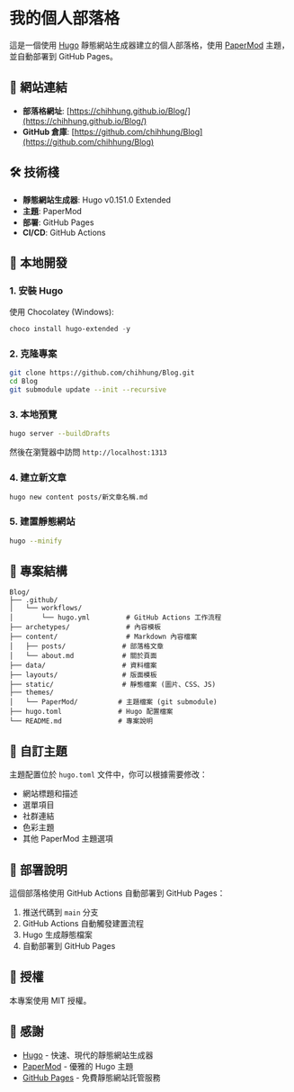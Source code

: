 # 我的個人部落格

這是一個使用 [Hugo](https://gohugo.io/) 靜態網站生成器建立的個人部落格，使用 [PaperMod](https://github.com/adityatelange/hugo-PaperMod) 主題，並自動部署到 GitHub Pages。

## 🚀 網站連結

- **部落格網址**: [https://chihhung.github.io/Blog/](https://chihhung.github.io/Blog/)
- **GitHub 倉庫**: [https://github.com/chihhung/Blog](https://github.com/chihhung/Blog)

## 🛠️ 技術棧

- **靜態網站生成器**: Hugo v0.151.0 Extended
- **主題**: PaperMod
- **部署**: GitHub Pages
- **CI/CD**: GitHub Actions

## 📝 本地開發

### 1. 安裝 Hugo

使用 Chocolatey (Windows):
```powershell
choco install hugo-extended -y
```

### 2. 克隆專案

```bash
git clone https://github.com/chihhung/Blog.git
cd Blog
git submodule update --init --recursive
```

### 3. 本地預覽

```bash
hugo server --buildDrafts
```

然後在瀏覽器中訪問 `http://localhost:1313`

### 4. 建立新文章

```bash
hugo new content posts/新文章名稱.md
```

### 5. 建置靜態網站

```bash
hugo --minify
```

## 📁 專案結構

```
Blog/
├── .github/
│   └── workflows/
│       └── hugo.yml         # GitHub Actions 工作流程
├── archetypes/              # 內容模板
├── content/                 # Markdown 內容檔案
│   ├── posts/              # 部落格文章
│   └── about.md            # 關於頁面
├── data/                   # 資料檔案
├── layouts/                # 版面模板
├── static/                 # 靜態檔案 (圖片、CSS、JS)
├── themes/
│   └── PaperMod/          # 主題檔案 (git submodule)
├── hugo.toml              # Hugo 配置檔案
└── README.md              # 專案說明
```

## 🎨 自訂主題

主題配置位於 `hugo.toml` 文件中，你可以根據需要修改：

- 網站標題和描述
- 選單項目
- 社群連結
- 色彩主題
- 其他 PaperMod 主題選項

## 📝 部署說明

這個部落格使用 GitHub Actions 自動部署到 GitHub Pages：

1. 推送代碼到 `main` 分支
2. GitHub Actions 自動觸發建置流程
3. Hugo 生成靜態檔案
4. 自動部署到 GitHub Pages

## 📄 授權

本專案使用 MIT 授權。

## 🙏 感謝

- [Hugo](https://gohugo.io/) - 快速、現代的靜態網站生成器
- [PaperMod](https://github.com/adityatelange/hugo-PaperMod) - 優雅的 Hugo 主題
- [GitHub Pages](https://pages.github.com/) - 免費靜態網站託管服務